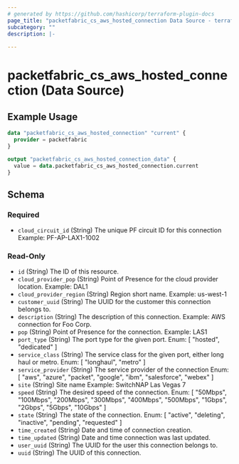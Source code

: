 ```yaml
---
# generated by https://github.com/hashicorp/terraform-plugin-docs
page_title: "packetfabric_cs_aws_hosted_connection Data Source - terraform-provider-packetfabric"
subcategory: ""
description: |-
  
---
```


# packetfabric_cs_aws_hosted_connection (Data Source)



## Example Usage

```terraform
data "packetfabric_cs_aws_hosted_connection" "current" {
  provider = packetfabric
}

output "packetfabric_cs_aws_hosted_connection_data" {
  value = data.packetfabric_cs_aws_hosted_connection.current
}
```


## Schema

### Required

- `cloud_circuit_id` (String) The unique PF circuit ID for this connection
		Example: PF-AP-LAX1-1002

### Read-Only

- `id` (String) The ID of this resource.
- `cloud_provider_pop` (String) Point of Presence for the cloud provider location.
		Example: DAL1
- `cloud_provider_region` (String) Region short name.
		Example: us-west-1
- `customer_uuid` (String) The UUID for the customer this connection belongs to.
- `description` (String) The description of this connection.
		Example: AWS connection for Foo Corp.
- `pop` (String) Point of Presence for the connection.
		Example: LAS1
- `port_type` (String) The port type for the given port.
		Enum: [ "hosted", "dedicated" ]
- `service_class` (String) The service class for the given port, either long haul or metro.
		Enum: [ "longhaul", "metro" ]
- `service_provider` (String) The service provider of the connection
		Enum: [ "aws", "azure", "packet", "google", "ibm", "salesforce", "webex" ]
- `site` (String) Site name
		Example: SwitchNAP Las Vegas 7
- `speed` (String) The desired speed of the connection.
		Enum: [ "50Mbps", "100Mbps", "200Mbps", "300Mbps", "400Mbps", "500Mbps", "1Gbps", "2Gbps", "5Gbps", "10Gbps" ]
- `state` (String) The state of the connection.
		Enum: [ "active", "deleting", "inactive", "pending", "requested" ]
- `time_created` (String) Date and time of connection creation.
- `time_updated` (String) Date and time connection was last updated.
- `user_uuid` (String) The UUID for the user this connection belongs to.
- `uuid` (String) The UUID of this connection.
